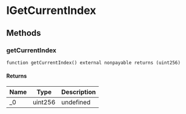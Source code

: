 # IGetCurrentIndex









## Methods

### getCurrentIndex

```solidity
function getCurrentIndex() external nonpayable returns (uint256)
```






#### Returns

| Name | Type | Description |
|---|---|---|
| _0 | uint256 | undefined |




